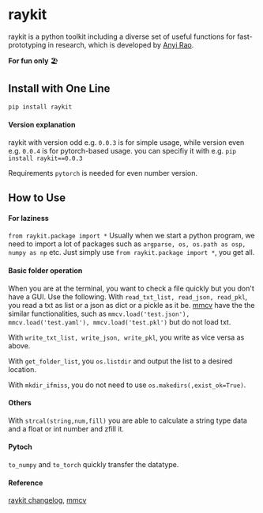 # raykit 
raykit is a python toolkit including a diverse set of useful functions for fast-prototyping in research, which is developed by [Anyi Rao](https://anyirao.com/).

**For fun only** 🏖️



## Install with One Line

```sh
pip install raykit
 ```

#### Version explanation
raykit with version odd e.g. ```0.0.3``` is for simple usage, while version even e.g. ```0.0.4``` is for pytorch-based usage. you can specifiy it with e.g.
```pip install raykit==0.0.3```

Requirements ```pytorch``` is needed for even number version.

## How to Use
#### For laziness
```from raykit.package import *```
Usually when we start a python program, we need to import a lot of packages such as ```argparse, os, os.path as osp, numpy as np``` etc. Just simply use ```from raykit.package import *```, you get all.

#### Basic folder operation
When you are at the terminal, you want to check a file quickly but you don't have a GUI. Use the following. With ```read_txt_list, read_json, read_pkl```, you read a txt as list or a json as dict or a pickle as it be. [mmcv](https://github.com/open-mmlab/mmcv) have the the similar functionalities, such as ```mmcv.load('test.json'), mmcv.load('test.yaml'), mmcv.load('test.pkl')``` but do not load txt.

With ```write_txt_list, write_json, write_pkl```, you write as vice versa as above.

With ```get_folder_list```, you ```os.listdir``` and output the list to a desired location.

With ```mkdir_ifmiss```, you do not need to use ```os.makedirs(,exist_ok=True)```.

#### Others
With ```strcal(string,num,fill)``` you are able to calculate a string type data and a float or int number and zfill it. 

#### Pytoch
```to_numpy``` and ```to_torch``` quickly transfer the datatype.


#### Reference
[raykit changelog](docs/CHANGELOG.md), [mmcv](https://github.com/open-mmlab/mmcv)


